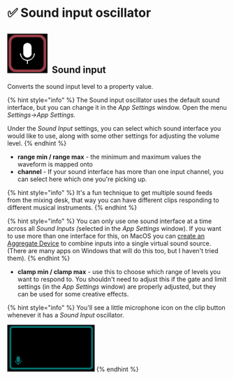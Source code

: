 # ✅ Sound input oscillator

## <img src="../../.gitbook/assets/sound-input-icon.png" alt="" data-size="line">  Sound input&#x20;

Converts the sound input level to a property value.&#x20;

{% hint style="info" %}
The Sound input oscillator uses the default sound interface, but you can change it in the _App Settings_ window. Open the menu _Settings->App Settings._&#x20;

Under the _Sound Input_ settings, you can select which sound interface you would like to use, along with some other settings for adjusting the volume level.&#x20;
{% endhint %}

* **range min / range max** - the minimum and maximum values the waveform is mapped onto
* **channel** - If your sound interface has more than one input channel, you can select here which one you're picking up.

{% hint style="info" %}
It's a fun technique to get multiple sound feeds from the mixing desk, that way you can have different clips responding to different musical instruments.&#x20;
{% endhint %}

{% hint style="info" %}
You can only use one sound interface at a time across all _Sound Inputs (_&#x73;elected in the _App Settings_ window). If you want to use more than one interface for this, on MacOS you can [create an Aggregate Device](https://support.apple.com/en-gb/HT202000) to combine inputs into a single virtual sound source. (There are many apps on Windows that will do this too, but I haven't tried them).&#x20;
{% endhint %}

* **clamp min / clamp max** - use this to choose which range of levels you want to respond to. You shouldn't need to adjust this if the gate and limit settings (in the _App Settings_ window) are properly adjusted, but they can be used for some creative effects.&#x20;

{% hint style="info" %}
You'll see a little microphone icon on the clip button whenever it has a _Sound Input_ oscillator.

&#x20;<img src="../../.gitbook/assets/image.png" alt="" data-size="original">
{% endhint %}

